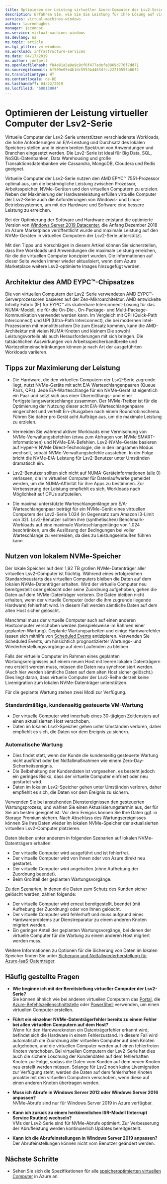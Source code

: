 ```yaml
---
title: Optimieren der Leistung virtueller Azure-Computer der Lsv2-Serie – Speicher | Microsoft-Dokumentation
description: Erfahren Sie, wie Sie die Leistung für Ihre Lösung auf virtuellen Computern der Lsv2-Serie optimieren.
services: virtual-machines-windows
author: laurenhughes
manager: jeconnoc
ms.service: virtual-machines-windows
ms.devlang: na
ms.topic: article
ms.tgt_pltfrm: vm-windows
ms.workload: infrastructure-services
ms.date: 04/17/2019
ms.author: joelpell
ms.openlocfilehash: f84e81a5a9e9c9cf6f477adefa0869d776f7dd71
ms.sourcegitcommit: bf509e05e4b1dc5553b4483dfcc2221055fa80f2
ms.translationtype: HT
ms.contentlocale: de-DE
ms.lasthandoff: 04/22/2019
ms.locfileid: "60013004"
---
```

# <a name="optimize-performance-on-the-lsv2-series-virtual-machines"></a>Optimieren der Leistung virtueller Computer der Lsv2-Serie

Virtuelle Computer der Lsv2-Serie unterstützen verschiedenste Workloads, die hohe Anforderungen an E/A-Leistung und Durchsatz des lokalen Speichers stellen und in einem breiten Spektrum von Anwendungen und Branchen eingesetzt werden.  Die Lsv2-Serie ist ideal für Big Data, SQL, NoSQL-Datenbanken, Data Warehousing und große Transaktionsdatenbanken wie Cassandra, MongoDB, Cloudera und Redis geeignet.

Virtuelle Computer der Lsv2-Serie nutzen den AMD EPYC™ 7551-Prozessor optimal aus, um die bestmögliche Leistung zwischen Prozessor, Arbeitsspeicher, NVMe-Geräten und den virtuellen Computern zu erzielen. Neben der Maximierung der Hardwareleistung erfüllen virtuelle Computer der Lsv2-Serie auch die Anforderungen von Windows- und Linux-Betriebssystemen, um mit der Hardware und Software eine bessere Leistung zu erreichen.

Bei der Optimierung der Software und Hardware entstand die optimierte Version von [Windows Server 2019 Datacenter](https://azuremarketplace.microsoft.com/marketplace/apps/Microsoft.WindowsServer?tab=Overview), die Anfang Dezember 2018 im Azure Marketplace veröffentlicht wurde und maximale Leistung auf den NVMe-Geräten in virtuellen Computern der Lsv2-Serie unterstützt.

Mit den Tipps und Vorschlägen in diesem Artikel können Sie sicherstellen, dass Ihre Workloads und Anwendungen die maximale Leistung erreichen, für die die virtuellen Computer konzipiert wurden. Die Informationen auf dieser Seite werden immer wieder aktualisiert, wenn dem Azure Marketplace weitere Lsv2-optimierte Images hinzugefügt werden.

## <a name="amd-eypc-chipset-architecture"></a>Architektur des AMD EYPC™-Chipsatzes

Die von virtuellen Computern der Lsv2-Serie verwendeten AMD EYPC™-Serverprozessoren basieren auf der Zen-Mikroarchitektur. AMD entwickelte Infinity Fabric (IF) für EYPC™ als skalierbare Interconnect-Lösung für das NUMA-Modell, die für die On-Die-, On-Package- und Multi-Package-Kommunikation verwendet werden kann. Im Vergleich mit QPI (Quick-Path Interconnect) und UPI (Ultra-Path Interconnect), die bei modernen Intel-Prozessoren mit monolithischem Die zum Einsatz kommen, kann die AMD-Architektur mit vielen NUMA-Knoten und kleinem Die sowohl Leistungsvorteile als auch Herausforderungen mit sich bringen. Die tatsächlichen Auswirkungen von Arbeitsspeicherbandbreite und Wartezeiteneinschränkungen können je nach Art der ausgeführten Workloads variieren.

## <a name="tips-for-maximizing-performance"></a>Tipps zur Maximierung der Leistung

* Die Hardware, die den virtuellen Computern der Lsv2-Serie zugrunde liegt, nutzt NVMe-Geräte mit acht E/A-Warteschlangenpaaren (Queue Pairs, QPs). Jede E/A-Warteschlange für ein NVMe-Gerät ist eigentlich ein Paar und setzt sich aus einer Übermittlungs- und einer Fertigstellungswarteschlange zusammen. Der NVMe-Treiber ist für die Optimierung der Nutzung dieser acht E/A-Warteschlangenpaare eingerichtet und verteilt Ein-/Ausgaben nach einem Roundrobinschema. Führen Sie daher pro Gerät acht Aufträge aus, um die maximale Leistung zu erzielen.

* Vermeiden Sie während aktiver Workloads eine Vermischung von NVMe-Verwaltungsbefehlen (etwa zum Abfragen von NVMe SMART-Informationen) und NVMe-E/A-Befehlen. Lsv2-NVMe-Geräte basieren auf Hyper-V NVMe Direct-Technologie, die in den langsamen Modus wechselt, sobald NVMe-Verwaltungsbefehle ausstehen. In der Folge bricht die NVMe-E/A-Leistung für Lsv2-Benutzer unter Umständen dramatisch ein.

* Lsv2-Benutzer sollten sich nicht auf NUMA-Geräteinformationen (alle 0) verlassen, die im virtuellen Computer für Datenlaufwerke gemeldet werden, um die NUMA-Affinität für ihre Apps zu bestimmen. Zur Verbesserung der Leistung empfiehlt es sich, Workloads nach Möglichkeit auf CPUs aufzuteilen. 

* Die maximal unterstützte Warteschlangenlänge pro E/A-Warteschlangenpaar beträgt für ein NVMe-Gerät eines virtuellen Computers der Lsv2-Serie 1.024 (in Gegensatz zum Amazon i3-Limit von 32). Lsv2-Benutzer sollten ihre (synthetischen) Benchmark-Workloads auf eine maximale Warteschlangenlänge von 1.024 beschränken, um die Auslösung der Bedingungen bei voller Warteschlange zu vermeiden, da dies zu Leistungseinbußen führen kann.

## <a name="utilizing-local-nvme-storage"></a>Nutzen von lokalem NVMe-Speicher

Der lokale Speicher auf dem 1,92 TB großen NVMe-Datenträger aller virtuellen Lsv2-Computer ist flüchtig. Während eines erfolgreichen Standardneustarts des virtuellen Computers bleiben die Daten auf dem lokalen NVMe-Datenträger erhalten. Wird der virtuelle Computer neu bereitgestellt oder gelöscht oder seine Zuordnung aufgehoben, gehen die Daten auf dem NVMe-Datenträger verloren. Die Daten bleiben nicht erhalten, wenn der virtuelle Computer (oder die ihm zugrunde liegende Hardware) fehlerhaft wird. In diesem Fall werden sämtliche Daten auf dem alten Host sicher gelöscht.

Manchmal muss der virtuelle Computer auch auf einen anderen Hostcomputer verschoben werden (beispielsweise im Rahmen einer geplanten Wartung). Geplante Wartungsarbeiten und einige Hardwarefehler lassen sich mithilfe von [Scheduled Events](scheduled-events.md) antizipieren. Verwenden Sie Scheduled Events, um hinsichtlich prognostizierter Wartungs- und Wiederherstellungsvorgänge auf dem Laufenden zu bleiben.

Falls der virtuelle Computer im Rahmen eines geplanten Wartungsereignisses auf einem neuen Host mit leeren lokalen Datenträgern neu erstellt werden muss, müssen die Daten neu synchronisiert werden. (Auch hier werden sämtliche Daten auf dem alten Host sicher gelöscht.) Dies liegt daran, dass virtuelle Computer der Lsv2-Reihe derzeit keine Livemigration zum lokalen NVMe-Datenträger unterstützen.

Für die geplante Wartung stehen zwei Modi zur Verfügung.

### <a name="standard-vm-customer-controlled-maintenance"></a>Standardmäßige, kundenseitig gesteuerte VM-Wartung

- Der virtuelle Computer wird innerhalb eines 30-tägigen Zeitfensters auf einen aktualisierten Host verschoben.
- Daten im lokalen Lsv2-Speicher gehen unter Umständen verloren, daher empfiehlt es sich, die Daten vor dem Ereignis zu sichern.

### <a name="automatic-maintenance"></a>Automatische Wartung

- Dies findet statt, wenn der Kunde die kundenseitig gesteuerte Wartung nicht ausführt oder bei Notfallmaßnahmen wie einem Zero-Day-Sicherheitsereignis.
- Die Beibehaltung der Kundendaten ist vorgesehen, es besteht jedoch ein geringes Risiko, dass der virtuelle Computer einfriert oder neu gestartet wird.
- Daten im lokalen Lsv2-Speicher gehen unter Umständen verloren, daher empfiehlt es sich, die Daten vor dem Ereignis zu sichern.

Verwenden Sie bei anstehenden Dienstereignissen den gesteuerten Wartungsprozess, und wählen Sie einen Aktualisierungstermin aus, der für Sie am besten geeignet ist. Vor dem Ereignis können Sie Ihre Daten ggf. in Storage Premium sichern. Nach Abschluss des Wartungsereignisses können Sie Ihre Daten wieder im lokalen NVMe-Speicher der aktualisierten virtuellen Lsv2-Computer platzieren.

Daten bleiben unter anderem in folgenden Szenarien auf lokalen NVMe-Datenträgern erhalten:

- Der virtuelle Computer wird ausgeführt und ist fehlerfrei.
- Der virtuelle Computer wird von Ihnen oder von Azure direkt neu gestartet.
- Der virtuelle Computer wird angehalten (ohne Aufhebung der Zuordnung beendet).
- Beim Großteil der geplanten Wartungsvorgänge.

Zu den Szenarien, in denen die Daten zum Schutz des Kunden sicher gelöscht werden, zählen folgende:

- Der virtuelle Computer wird erneut bereitgestellt, beendet (mit Aufhebung der Zuordnung) oder von Ihnen gelöscht.
- Der virtuelle Computer wird fehlerhaft und muss aufgrund eines Hardwareproblems zur Dienstreparatur zu einem anderen Knoten migriert werden.
- Ein geringer Anteil der geplanten Wartungsvorgänge, bei denen der virtuelle Computer für die Wartung zu einem anderen Host migriert werden muss.

Weitere Informationen zu Optionen für die Sicherung von Daten im lokalen Speicher finden Sie unter [Sicherung und Notfallwiederherstellung für Azure-IaaS-Datenträger](backup-and-disaster-recovery-for-azure-iaas-disks.md).

## <a name="frequently-asked-questions"></a>Häufig gestellte Fragen

* **Wie beginne ich mit der Bereitstellung virtueller Computer der Lsv2-Serie?**  
   Sie können ähnlich wie bei anderen virtuellen Computern das [Portal](quick-create-portal.md), die [Azure-Befehlszeilenschnittstelle](quick-create-cli.md) oder [PowerShell](quick-create-powershell.md) verwenden, um einen virtuellen Computer erstellen.

* **Führt ein einzelner NVMe-Datenträgerfehler bereits zu einem Fehler bei allen virtuellen Computern auf dem Host?**  
   Wenn für den Hardwareknoten ein Datenträgerfehler erkannt wird, befindet sich die Hardware in einem Fehlerzustand. In diesem Fall wird automatisch die Zuordnung aller virtuellen Computer auf dem Knoten aufgehoben, und die virtuellen Computer werden auf einen fehlerfreien Knoten verschoben. Bei virtuellen Computern der Lsv2-Serie hat dies auch die sichere Löschung der Kundendaten auf dem fehlerhaften Knoten zur Folge, sodass die Daten vom Kunden auf dem neuen Knoten neu erstellt werden müssen. Solange für Lsv2 noch keine Livemigration zur Verfügung steht, werden die Daten auf dem fehlerhaften Knoten proaktiv mit den virtuellen Computern verschoben, wenn diese auf einen anderen Knoten übertragen werden.

* **Muss ich Abrufe in Windows Server 2012 oder Windows Server 2016 anpassen?**  
   NVMe-Abrufe sind nur für Windows Server 2019 in Azure verfügbar.  

* **Kann ich zurück zu einem herkömmlichen ISR-Modell (Interrupt Service Routine) wechseln?**  
   VMs der Lsv2-Serie sind für NVMe-Abrufe optimiert. Zur Verbesserung der Abrufleistung werden kontinuierlich Updates bereitgestellt.

* **Kann ich die Abrufeinstellungen in Windows Server 2019 anpassen?**  
   Der Abrufeinstellungen können nicht vom Benutzer geändert werden.
   
## <a name="next-steps"></a>Nächste Schritte

* Sehen Sie sich die Spezifikationen für alle [speicheroptimierten virtuellen Computer](sizes-storage.md) in Azure an.

